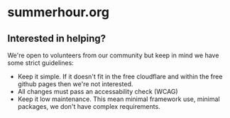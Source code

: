 # summerhour.org

## Interested in helping?

We're open to volunteers from our community but keep in mind we have some strict guidelines:

- Keep it simple. If it doesn't fit in the free cloudflare and within the free github pages then we're not interested.
- All changes must pass an accessability check (WCAG)
- Keep it low maintenance. This mean minimal framework use, minimal packages, we don't have complex requirements.